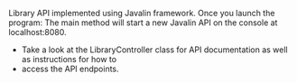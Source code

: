 Library API implemented using Javalin framework. 
Once you launch the program:
The main method will start a new Javalin API on the console at localhost:8080.
 * Take a look at the LibraryController class for API documentation as well as instructions for how to
 * access the API endpoints.
